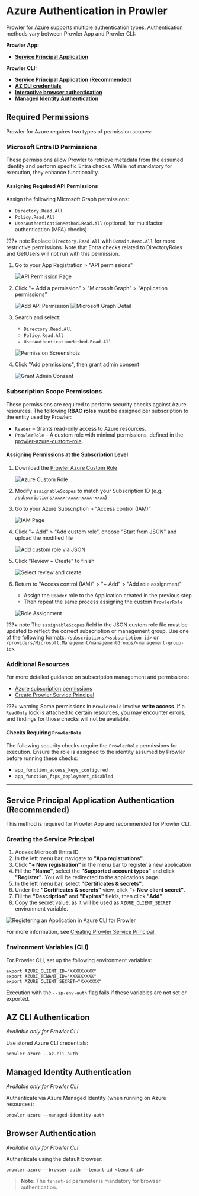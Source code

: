 # Azure Authentication in Prowler

Prowler for Azure supports multiple authentication types. Authentication methods vary between Prowler App and Prowler CLI:

**Prowler App:**

- [**Service Principal Application**](#service-principal-application-authentication-recommended)

**Prowler CLI:**

- [**Service Principal Application**](#service-principal-application-authentication-recommended) (**Recommended**)
- [**AZ CLI credentials**](#az-cli-authentication)
- [**Interactive browser authentication**](#browser-authentication)
- [**Managed Identity Authentication**](#managed-identity-authentication)

## Required Permissions

Prowler for Azure requires two types of permission scopes:

### Microsoft Entra ID Permissions

These permissions allow Prowler to retrieve metadata from the assumed identity and perform specific Entra checks. While not mandatory for execution, they enhance functionality.

#### Assigning Required API Permissions

Assign the following Microsoft Graph permissions:

- `Directory.Read.All`
- `Policy.Read.All`
- `UserAuthenticationMethod.Read.All` (optional, for multifactor authentication (MFA) checks)

???+ note
    Replace `Directory.Read.All` with `Domain.Read.All` for more restrictive permissions. Note that Entra checks related to DirectoryRoles and GetUsers will not run with this permission.

1. Go to your App Registration > "API permissions"

    ![API Permission Page](./img/api-permissions-page.png)

2. Click "+ Add a permission" > "Microsoft Graph" > "Application permissions"

    ![Add API Permission](./img/add-api-permission.png)
    ![Microsoft Graph Detail](./img/microsoft-graph-detail.png)

3. Search and select:

    - `Directory.Read.All`
    - `Policy.Read.All`
    - `UserAuthenticationMethod.Read.All`

    ![Permission Screenshots](./img/domain-permission.png)

4. Click "Add permissions", then grant admin consent

    ![Grant Admin Consent](./img/grant-admin-consent.png)


### Subscription Scope Permissions

These permissions are required to perform security checks against Azure resources. The following **RBAC roles** must be assigned per subscription to the entity used by Prowler:

- `Reader` – Grants read-only access to Azure resources.
- `ProwlerRole` – A custom role with minimal permissions, defined in the [prowler-azure-custom-role](https://github.com/prowler-cloud/prowler/blob/master/permissions/prowler-azure-custom-role.json).

#### Assigning Permissions at the Subscription Level

1. Download the [Prowler Azure Custom Role](https://github.com/prowler-cloud/prowler/blob/master/permissions/prowler-azure-custom-role.json)

    ![Azure Custom Role](./img/download-prowler-role.png)

2. Modify `assignableScopes` to match your Subscription ID (e.g. `/subscriptions/xxxx-xxxx-xxxx-xxxx`)

3. Go to your Azure Subscription > "Access control (IAM)"

    ![IAM Page](./img/iam-azure-page.png)

4. Click "+ Add" > "Add custom role", choose "Start from JSON" and upload the modified file

    ![Add custom role via JSON](./img/add-custom-role-json.png)

5. Click "Review + Create" to finish

    ![Select review and create](./img/review-and-create.png)

6. Return to "Access control (IAM)" > "+ Add" > "Add role assignment"

    - Assign the `Reader` role to the Application created in the previous step
    - Then repeat the same process assigning the custom `ProwlerRole`

    ![Role Assignment](./img/add-role-assigment.png)

???+ note
    The `assignableScopes` field in the JSON custom role file must be updated to reflect the correct subscription or management group. Use one of the following formats: `/subscriptions/<subscription-id>` or `/providers/Microsoft.Management/managementGroups/<management-group-id>`.

### Additional Resources

For more detailed guidance on subscription management and permissions:

- [Azure subscription permissions](subscriptions.md)
- [Create Prowler Service Principal](create-prowler-service-principal.md)

???+ warning
     Some permissions in `ProwlerRole` involve **write access**. If a `ReadOnly` lock is attached to certain resources, you may encounter errors, and findings for those checks will not be available.

#### Checks Requiring `ProwlerRole`

The following security checks require the `ProwlerRole` permissions for execution. Ensure the role is assigned to the identity assumed by Prowler before running these checks:

- `app_function_access_keys_configured`
- `app_function_ftps_deployment_disabled`

---

## Service Principal Application Authentication (Recommended)

This method is required for Prowler App and recommended for Prowler CLI.

### Creating the Service Principal

1. Access Microsoft Entra ID.
2. In the left menu bar, navigate to **"App registrations"**.
3. Click **"+ New registration"** in the menu bar to register a new application
4. Fill the **"Name"**, select the **"Supported account types"** and click **"Register"**. You will be redirected to the applications page.
5. In the left menu bar, select **"Certificates & secrets"**.
6. Under the **"Certificates & secrets"** view, click **"+ New client secret"**.
7. Fill the **"Description"** and **"Expires"** fields, then click **"Add"**.
8. Copy the secret value, as it will be used as `AZURE_CLIENT_SECRET` environment variable.

![Registering an Application in Azure CLI for Prowler](../img/create-sp.gif)

For more information, see [Creating Prowler Service Principal](create-prowler-service-principal.md).

### Environment Variables (CLI)

For Prowler CLI, set up the following environment variables:

```console
export AZURE_CLIENT_ID="XXXXXXXXX"
export AZURE_TENANT_ID="XXXXXXXXX"
export AZURE_CLIENT_SECRET="XXXXXXX"
```

Execution with the `--sp-env-auth` flag fails if these variables are not set or exported.

## AZ CLI Authentication

*Available only for Prowler CLI*

Use stored Azure CLI credentials:

```console
prowler azure --az-cli-auth
```

## Managed Identity Authentication

*Available only for Prowler CLI*

Authenticate via Azure Managed Identity (when running on Azure resources):

```console
prowler azure --managed-identity-auth
```

## Browser Authentication

*Available only for Prowler CLI*

Authenticate using the default browser:

```console
prowler azure --browser-auth --tenant-id <tenant-id>
```

> **Note:** The `tenant-id` parameter is mandatory for browser authentication.

